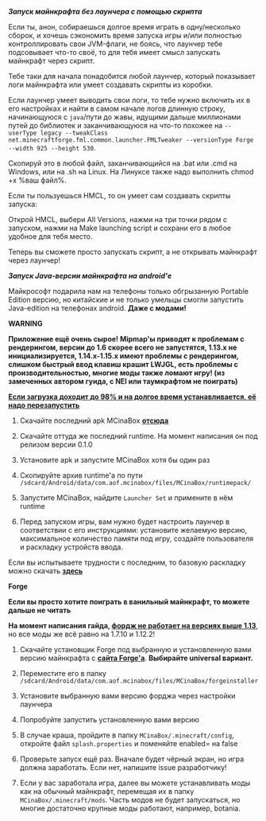 _**Запуск майнкрафта без лаунчера с помощью скрипта**_

Если ты, анон, собираешься долгое время играть в одну/несколько сборок, и хочешь сэкономить время запуска игры и/или полностью контроллировать свои JVM-флаги, не боясь, что лаунчер тебе подсовывает что-то своё, то для тебя имеет смысл запускать майнкрафт через скрипт.

Тебе таки для начала понадобится любой лаунчер, который показывает логи майнкрафта или умеет создавать скрипты из коробки.

Если лаунчер умеет выводить свои логи, то тебе нужно включить их в его настройках и найти в самом начале логов длинную строку, начинающуюся с ```java```/пути до жавы, идущими дальше миллионами путей до библиотек и заканчивающуюся на что-то похожее на ```--userType legacy --tweakClass net.minecraftforge.fml.common.launcher.FMLTweaker --versionType Forge --width 925 --height 530```.

Скопируй это в любой файл, заканчивающийся на .bat или .cmd на Windows, или на .sh на Linux. На Линуксе также надо выполнить chmod +x %ваш файл%.

Если ты пользуешься HMCL, то он умеет сам создавать скрипты запуска:

Открой HMCL, выбери All Versions, нажми на три точки рядом с запуском, нажми на Make launching script и сохрани его в любое удобное для тебя место.

Теперь вы сможете просто запускать скрипт, а не открывать майнкрафт через лаунчер!

_**Запуск Java-версии майнкрафта на android'е**_

Майкрософт подарила нам на телефоны только обгрызанную Portable Edition версию, но китайские и не только умельцы смогли запустить Java-edition на телефонах android. **Даже с модами!**

**WARNING**

**Приложение ещё очень сырое! Mipmap'ы приводят к проблемам с рендерингом, версии до 1.6 скорее всего не запустятся, 1.13.x не инициализируется, 1.14.x-1.15.x имеют проблемы с рендерингом, слишком быстрый ввод клавиш крашит LWJGL, есть проблемы с производительностью, многие моды также ломают игру! (из замеченных автором гуида, с NEI или таумкрафтом не поиграть)**

[**Если загрузка доходит до 98% и на долгое время устанавливается, её надо перезапустить**](https://github.com/longjunyu2/MCinaBox/issues/70)

1) Скачайте последний apk MCinaBox [**отсюда**](https://github.com/longjunyu2/MCinaBox/releases)

2) Скачайте оттуда же последний runtime. На момент написания он под релизом версии 0.1.0

3) Установите apk и запустите MCinaBox хотя бы один раз

4) Скопируйте архив runtime'а по пути ```/sdcard/Android/data/com.aof.mcinabox/files/MCinaBox/runtimepack/```

5) Запустите MCinaBox, найдите ```Launcher Set``` и примените в нём runtime

6) Перед запуском игры, вам нужно будет настроить лаунчер в соответствии с его инструкциями: установите желаемую версию, максимальное количество памяти под игру, создайте пользователя и раскладку устройств ввода.

Если вы испытываете трудности с последним, то базовую раскладку можно скачать [**здесь**](https://github.com/longjunyu2/MCinaBox/issues/126)

**Forge**

**Если вы просто хотите поиграть в ванильный майнкрафт, то можете дальше не читать**

**На момент написания гайда, [**фордж не работает на версиях выше 1.13**](https://github.com/longjunyu2/MCinaBox/issues/200)**, но все моды же всё равно на 1.7.10 и 1.12.2!

1) Скачайте установщик Forge под выбранную и установленную вами версию майнкрафта с [**сайта Forge'а**](http://files.minecraftforge.net/). **Выбирайте universal вариант.**

2) Переместите его в папку ```/sdcard/Android/data/com.aof.mcinabox/files/MCinaBox/forgeinstaller```

3) Установите выбранную вами версию форджа через настройки лаунчера

4) Попробуйте запустить установленную вами версию

5) В случае краша, пройдите в папку ```MCinaBox/.minecraft/config```, откройте файл ```splash.properties``` и поменяйте enabled= на false

6) Проверьте запуск ещё раз. Вначале будет чёрный экран, но игра должна заработать. Если нет, напишите issue разработчику! 

7) Если у вас заработала игра, далее вы можете устанавливать моды как на обычный майнкрафт, перемещая их в папку ```MCinaBox/.minecraft/mods```. Часть модов не будет запускаться, но многие достаточно крупные моды работают, например, botania.
